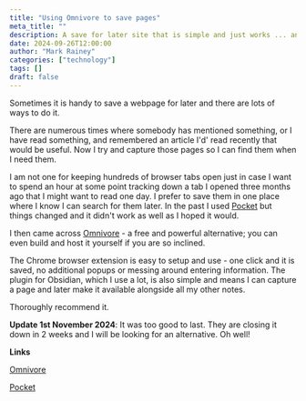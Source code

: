 ```yaml
---
title: "Using Omnivore to save pages"
meta_title: ""
description: A save for later site that is simple and just works ... and it's free
date: 2024-09-26T12:00:00
author: "Mark Rainey"
categories: ["technology"]
tags: []
draft: false
---
```


Sometimes it is handy to save a webpage for later and there are lots of ways to do it.


There are numerous times where somebody has mentioned something, or I have read something, and remembered an article I'd' read recently that would be useful. Now I try and capture those pages so I can find them when I need them.

I am not one for keeping hundreds of browser tabs open just in case I want to spend an hour at some point tracking down a tab I opened three months ago that I might want to read one day. I prefer to save them in one place where I know I can search for them later. In the past I used [Pocket](getpocket.com) but things changed and it didn't work as well as I hoped it would. 

I then came across [Omnivore](omnivore.app) - a free and powerful alternative; you can even build and host it yourself if you are so inclined.

The Chrome browser extension is easy to setup and use - one click and it is saved, no additional popups or messing around entering information. The plugin for Obsidian, which I use a lot, is also simple and means I can capture a page and later make it available alongside all my other notes.

Thoroughly recommend it.

**Update 1st November 2024**: It was too good to last. They are closing it down in 2 weeks and I will be looking for an alternative. Oh well!

__Links__

[Omnivore](omnivore.app)

[Pocket](getpocket.com)
